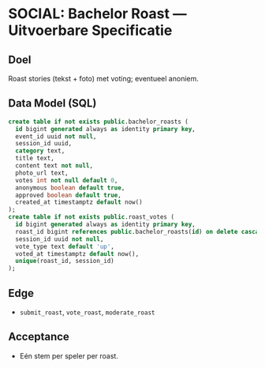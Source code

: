 # SOCIAL: Bachelor Roast — Uitvoerbare Specificatie

## Doel
Roast stories (tekst + foto) met voting; eventueel anoniem.

## Data Model (SQL)
```sql
create table if not exists public.bachelor_roasts (
  id bigint generated always as identity primary key,
  event_id uuid not null,
  session_id uuid,
  category text,
  title text,
  content text not null,
  photo_url text,
  votes int not null default 0,
  anonymous boolean default true,
  approved boolean default true,
  created_at timestamptz default now()
);
create table if not exists public.roast_votes (
  id bigint generated always as identity primary key,
  roast_id bigint references public.bachelor_roasts(id) on delete cascade,
  session_id uuid not null,
  vote_type text default 'up',
  voted_at timestamptz default now(),
  unique(roast_id, session_id)
);
```

## Edge
- `submit_roast`, `vote_roast`, `moderate_roast`

## Acceptance
- Eén stem per speler per roast.
